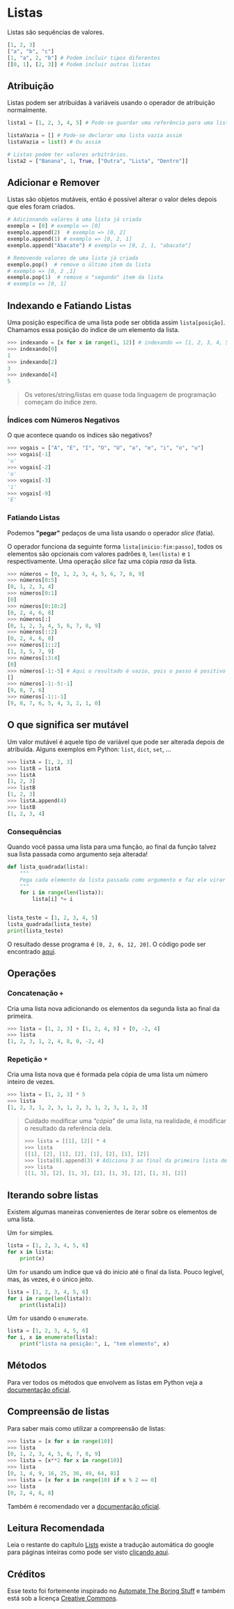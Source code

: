 # Listas

Listas são sequências de valores.

```python
[1, 2, 3]
["a", "b", "c"]
[1, "a", 2, "b"] # Podem incluir tipos diferentes
[[0, 1], [2, 3]] # Podem incluir outras listas
```

## Atribuição

Listas podem ser atribuídas à variáveis usando o operador de atribuição normalmente.

```python
lista1 = [1, 2, 3, 4, 5] # Pode-se guardar uma referência para uma lista com o operador de atribuição

listaVazia = [] # Pode-se declarar uma lista vazia assim
listaVazia = list() # Ou assim

# Listas podem ter valores arbitrários.
lista2 = ["Banana", 1, True, ["Outra", "Lista", "Dentro"]]
```

## Adicionar e Remover

Listas são objetos mutáveis, então é possível alterar o valor deles depois que eles foram criados.

```python
# Adicionando valores à uma lista já criada
exemplo = [0] # exemplo => [0]
exemplo.append(2)  # exemplo => [0, 2]
exemplo.append(1) # exemplo => [0, 2, 1]
exemplo.append("Abacate") # exemplo => [0, 2, 1, "abacate"]

# Removendo valores de uma lista já criada
exemplo.pop()  # remove o último item da lista
# exemplo => [0, 2 ,1]
exemplo.pop(1)  # remove o "segundo" item da lista
# exemplo => [0, 1]
```

## Indexando e Fatiando Listas

Uma posição especifica de uma lista pode ser obtida assim `lista[posição]`.
Chamamos essa posição do índice de um elemento da lista.

```python
>>> indexando = [x for x in range(1, 12)] # indexando => [1, 2, 3, 4, 5, 6, 7, 8, 9, 10, 11]
>>> indexando[0]
1
>>> indexando[2]
3
>>> indexando[4]
5
```

> Os vetores/string/listas em quase toda linguagem de programação começam do índice zero.

### Índices com Números Negativos

O que acontece quando os índices são negativos?

```python
>>> vogais = ["A", "E", "I", "O", "U", "a", "e", "i", "o", "u"]
>>> vogais[-1]
'u'
>>> vogais[-2]
'o'
>>> vogais[-3]
'i'
>>> vogais[-9]
'E'
```

### Fatiando Listas

Podemos **"pegar"** pedaços de uma lista usando o operador _slice_ (fatia).

O operador funciona da seguinte forma `lista[inicio:fim:passo]`, todos os elementos são opcionais com valores padrões `0`, `len(lista)` e `1` respectivamente.
Uma operação _slice_ faz uma cópia _rasa_ da lista.

```python
>>> números = [0, 1, 2, 3, 4, 5, 6, 7, 8, 9]
>>> números[0:5]
[0, 1, 2, 3, 4]
>>> números[0:1]
[0]
>>> números[0:10:2]
[0, 2, 4, 6, 8]
>>> números[:]
[0, 1, 2, 3, 4, 5, 6, 7, 8, 9]
>>> números[::2]
[0, 2, 4, 6, 8]
>>> números[1::2]
[1, 3, 5, 7, 9]
>>> números[:3:4]
[0]
>>> números[-1:-5] # Aqui o resultado é vazio, pois o passo é positivo se não especificado
[]
>>> números[-1:-5:-1]
[9, 8, 7, 6]
>>> números[-1::-1]
[9, 8, 7, 6, 5, 4, 3, 2, 1, 0]
```

## O que significa ser mutável

Um valor mutável é aquele tipo de variável que pode ser alterada depois de atribuída.
Alguns exemplos em Python: `list`, `dict`, `set`, ...

```python
>>> listA = [1, 2, 3]
>>> listB = listA
>>> listA
[1, 2, 3]
>>> listB
[1, 2, 3]
>>> listA.append(4)
>>> listB
[1, 2, 3, 4]
```

### Consequências

Quando você passa uma lista para uma função, ao final da função talvez sua lista passada como argumento seja alterada!

```python
def lista_quadrada(lista):
    """
    Pega cada elemento da lista passada como argumento e faz ele virar o quadrado dele mesmo.
    """
    for i in range(len(lista)):
        lista[i] *= i


lista_teste = [1, 2, 3, 4, 5]
lista_quadrada(lista_teste)
print(lista_teste)
```

O resultado desse programa é `[0, 2, 6, 12, 20]`.
O código pode ser encontrado [aqui](mutabilidade.py).

## Operações

### Concatenação `+`

Cria uma lista nova adicionando os elementos da segunda lista ao final da primeira.

```python
>>> lista = [1, 2, 3] + [1, 2, 4, 8] + [0, -2, 4]
>>> lista
[1, 2, 3, 1, 2, 4, 8, 0, -2, 4]
```

### Repetição `*`

Cria uma lista nova que é formada pela cópia de uma lista um número inteiro de vezes.

```python
>>> lista = [1, 2, 3] * 5
>>> lista
[1, 2, 3, 1, 2, 3, 1, 2, 3, 1, 2, 3, 1, 2, 3]
```

> Cuidado modificar uma _"cópia"_ de uma lista, na realidade, é modificar o resultado da referência dela.
>
> ```python
> >>> lista = [[1], [2]] * 4
> >>> lista
> [[1], [2], [1], [2], [1], [2], [1], [2]]
> >>> lista[0].append(3) # Adiciona 3 ao final da primeira lista dentro da lista
> >>> lista
> [[1, 3], [2], [1, 3], [2], [1, 3], [2], [1, 3], [2]]
> ```

## Iterando sobre **listas**

Existem algumas maneiras convenientes de iterar sobre os elementos de uma lista.

Um `for` simples.

```python
lista = [1, 2, 3, 4, 5, 6]
for x in lista:
    print(x)
```

Um `for` usando um índice que vá do inicio até o final da lista.
Pouco legível, mas, às vezes, é o único jeito.

```python
lista = [1, 2, 3, 4, 5, 6]
for i in range(len(lista)):
    print(lista[i])
```

Um `for` usando o `enumerate`.

```python
lista = [1, 2, 3, 4, 5, 6]
for i, x in enumerate(lista):
    print("lista na posição:", i, "tem elemento", x)
```

## Métodos

Para ver todos os métodos que envolvem as listas em Python veja a [documentação oficial](https://docs.python.org/pt-br/3/tutorial/datastructures.html#more-on-lists).

## Compreensão de listas

Para saber mais como utilizar a compreensão de listas:

```python
>>> lista = [x for x in range(10)]
>>> lista
[0, 1, 2, 3, 4, 5, 6, 7, 8, 9]
>>> lista = [x**2 for x in range(10)]
>>> lista
[0, 1, 4, 9, 16, 25, 36, 49, 64, 81]
>>> lista = [x for x in range(10) if x % 2 == 0]
>>> lista
[0, 2, 4, 6, 8]
```

Também é recomendado ver a [documentação oficial](https://docs.python.org/pt-br/3/tutorial/datastructures.html#list-comprehensions).

## Leitura Recomendada

Leia o restante do capítulo [Lists](https://automatetheboringstuff.com/2e/chapter4/) existe a tradução automática do google para páginas inteiras como pode ser visto [clicando aqui](https://automatetheboringstuff-com.translate.goog/2e/chapter4/?_x_tr_sl=auto&_x_tr_tl=pt&_x_tr_hl=en&_x_tr_pto=wapp).

## Créditos

Esse texto foi fortemente inspirado no [Automate The Boring Stuff](https://automatetheboringstuff.com/2e/chapter4/) e também está sob a licença [Creative Commons](https://creativecommons.org/licenses/by-nc-sa/3.0/).
